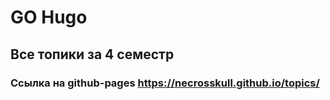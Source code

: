 # GO Hugo
## Все топики за 4 семестр 
### Ссылка на github-pages https://necrosskull.github.io/topics/
